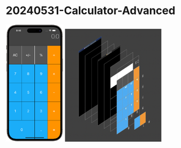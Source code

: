# 20240531-Calculator-Advanced

<img src="https://github.com/luoguofeng0401/20240531-Calculator-Advanced/blob/main/Demo.png?raw=true" alt="我的圖片" width="30%" height="30%">
<img src="https://github.com/luoguofeng0401/20240531-Calculator-Advanced/blob/main/Debug View Hierarchy.png?raw=true" alt="我的圖片" width="50%" height="50%">
